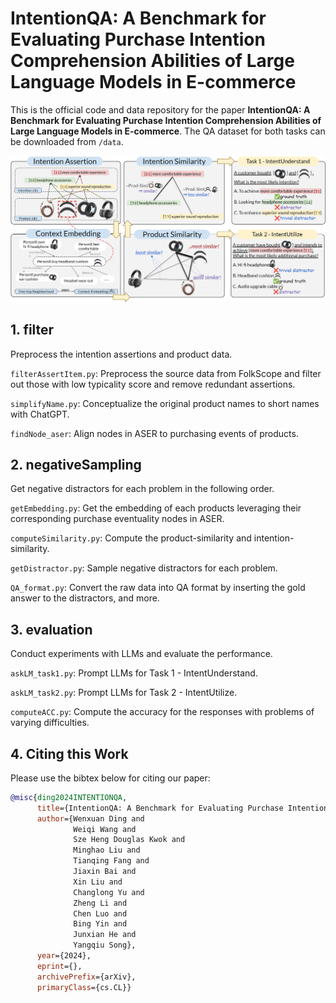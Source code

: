 # IntentionQA: A Benchmark for Evaluating Purchase Intention Comprehension Abilities of Large Language Models in E-commerce

This is the official code and data repository for the paper **IntentionQA: A Benchmark for Evaluating Purchase Intention Comprehension Abilities of Large Language Models in E-commerce**.
The QA dataset for both tasks can be downloaded from `/data`.

![IntentionQA](./demo/overview.png "IntentionQA Overview")

## 1. filter
Preprocess the intention assertions and product data.

`filterAssertItem.py`: Preprocess the source data from FolkScope and filter out those with low typicality score and remove redundant assertions.

`simplifyName.py`: Conceptualize the original product names to short names with ChatGPT.

`findNode_aser`: Align nodes in ASER to purchasing events of products. 
## 2. negativeSampling
Get negative distractors for each problem in the following order.

`getEmbedding.py`: Get the embedding of each products leveraging their corresponding purchase eventuality nodes in ASER.

`computeSimilarity.py`: Compute the product-similarity and intention-similarity.

`getDistractor.py`: Sample negative distractors for each problem.

`QA_format.py`: Convert the raw data into QA format by inserting the gold answer to the distractors, and more.



## 3. evaluation
Conduct experiments with LLMs and evaluate the performance.

`askLM_task1.py`: Prompt LLMs for Task 1 - IntentUnderstand.

`askLM_task2.py`: Prompt LLMs for Task 2 - IntentUtilize.

`computeACC.py`: Compute the accuracy for the responses with problems of varying difficulties.

<!-- 4. finetune -->

## 4. Citing this Work

Please use the bibtex below for citing our paper:

```bibtex
@misc{ding2024INTENTIONQA,
      title={IntentionQA: A Benchmark for Evaluating Purchase Intention Comprehension Abilities of Large Language Models in E-commerce}, 
      author={Wenxuan Ding and
              Weiqi Wang and
              Sze Heng Douglas Kwok and 
              Minghao Liu and
              Tianqing Fang and
              Jiaxin Bai and
              Xin Liu and
              Changlong Yu and
              Zheng Li and
              Chen Luo and 
              Bing Yin and
              Junxian He and
              Yangqiu Song},
      year={2024},
      eprint={},
      archivePrefix={arXiv},
      primaryClass={cs.CL}}
```